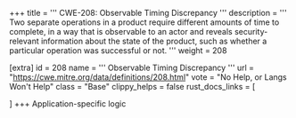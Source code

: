 +++
title = '''
CWE-208: Observable Timing Discrepancy
'''
description	= '''
Two separate operations in a product require different amounts of time to complete, in a way that is observable to an actor and reveals security-relevant information about the state of the product, such as whether a particular operation was successful or not.
'''
weight = 208

[extra]
id = 208
name = '''
Observable Timing Discrepancy
'''
url = "https://cwe.mitre.org/data/definitions/208.html"
vote = "No Help, or Langs Won't Help"
class = "Base"
clippy_helps = false
rust_docs_links = [
	
]
+++
Application-specific logic